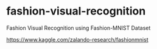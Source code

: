 # fashion-visual-recognition
Fashion Visual Recognition using Fashion-MNIST Dataset 

https://www.kaggle.com/zalando-research/fashionmnist
